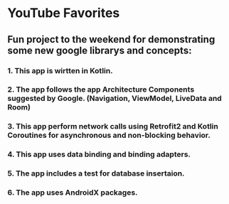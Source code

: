 # YouTube Favorites

## Fun project to the weekend for demonstrating some new google librarys and concepts:

### 1. This app is wirtten in Kotlin.

### 2. The app follows the app Architecture Components suggested by Google. (Navigation, ViewModel, LiveData and Room)

### 3. This app perform network calls using Retrofit2 and Kotlin Coroutines for asynchronous and non-blocking behavior.

### 4. This app uses data binding and binding adapters.

### 5. The app includes a test for database insertaion.

### 6. The app uses AndroidX packages.

